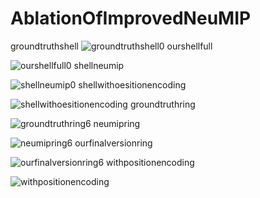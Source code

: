 # AblationOfImprovedNeuMIP
groundtruthshell
![groundtruthshell0](https://github.com/yley123/AblationOfImprovedNeuMIP/assets/113693616/8281d964-6fa0-43e7-aeb1-2d142a73e67d)
ourshellfull  

![ourshellfull0](https://github.com/yley123/AblationOfImprovedNeuMIP/assets/113693616/39a24dbd-2f68-4aa4-820d-79f4f7a64ef6)
shellneumip  

![shellneumip0](https://github.com/yley123/AblationOfImprovedNeuMIP/assets/113693616/981f29c4-fee2-48f9-b5b7-e4c8e3b0a2d7)
shellwithoesitionencoding  

![shellwithoesitionencoding](https://github.com/yley123/AblationOfImprovedNeuMIP/assets/113693616/7b27552f-60ce-4ed2-85d3-0658a2a6f911)
groundtruthring  

![groundtruthring6](https://github.com/yley123/AblationOfImprovedNeuMIP/assets/113693616/5293dd5c-f5db-4f94-994c-3a7e422a13f1)
neumipring  

![neumipring6](https://github.com/yley123/AblationOfImprovedNeuMIP/assets/113693616/48f59d5b-e6f7-49a7-9dfa-c4d6f41bbe55)
ourfinalversionring  

![ourfinalversionring6](https://github.com/yley123/AblationOfImprovedNeuMIP/assets/113693616/05e02293-30e4-4f86-b4fa-705c5f005c82)
withpositionencoding  

![withpositionencoding](https://github.com/yley123/AblationOfImprovedNeuMIP/assets/113693616/79916dc7-7c64-458f-bf23-0465d0e77571)
